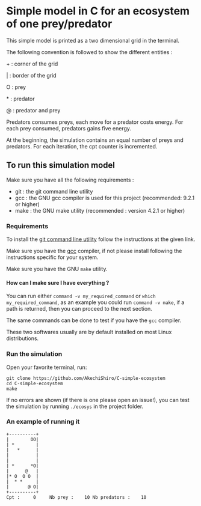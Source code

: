 # Simple model in C for an ecosystem of one prey/predator

This simple model is printed as a two dimensional grid in the terminal.

The following convention is followed to show the different entities :

\+ : corner of the grid

| : border of the grid

O : prey

\* : predator

@ : predator and prey

Predators consumes preys, each move for a predator costs energy.
For each prey consumed, predators gains five energy.

At the beginning, the simulation contains an equal number of preys and predators.
For each iteration, the cpt counter is incremented.

## To run this simulation model

Make sure you have all the following requirements :

- git : the git command line utility
- gcc : the GNU gcc compiler is used for this project (recommended: 9.2.1 or higher) 
- make : the GNU make utility (recommended : version 4.2.1 or higher)

### Requirements

To install the [git command line utility](https://git-scm.com/book/en/v2/Getting-Started-Installing-Git) follow the instructions at the given link.

Make sure you have the [gcc](https://gcc.gnu.org/) compiler, if not please install following the instructions specific for your system.

Make sure you have the GNU `make` utility.

#### How can I make sure I have everything ?

You can run either `command -v my_required_command` or `which my_required_command`, as an example you could run `command -v make`, if a path is returned, then you can proceed to the next section.

The same commands can be done to test if you have the `gcc` compiler.

These two softwares usually are by default installed on most Linux distributions.

### Run the simulation

Open your favorite terminal, run: 

```
git clone https://github.com/AkechiShiro/C-simple-ecosystem
cd C-simple-ecosystem
make
```
If no errors are shown (if there is one please open an issue!), you can test the simulation by running `./ecosys` in the project folder.

### An example of running it

```
+----------+
|        OO|
| *        |
|   *      |
|          |
|          |
| *      *O|
|      @   |
|* O  O O  |
|  * *     |
|       @ O|
+----------+
Cpt :     0     Nb prey :    10 Nb predators :    10
```
